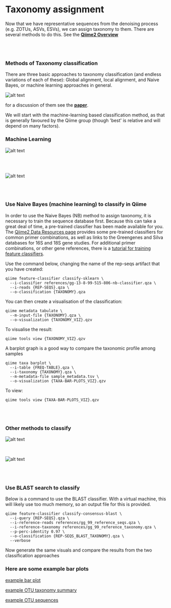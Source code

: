 # Taxonomy assignment

Now that we have representative sequences from the denoising process (e.g. ZOTUs, ASVs, ESVs), we can assign taxonomy to them. There are several methods to do this. See the [**Qiime2 Overview**](https://docs.qiime2.org/2020.2/tutorials/overview/#taxonomy-classification-and-taxonomic-analyses) 

<br><br>

### Methods of Taxonomy classification

There are three basic approaches to taxonomy classification (and endless variations of each of these): Global alignment, local alignment, and Naive Bayes, or machine learning approaches in general. 

![alt text](../images/methodComparison.png)

for a discussion of them see the [**paper**](https://microbiomejournal.biomedcentral.com/articles/10.1186/s40168-018-0470-z). 

We will start with the machine-learning based classification method, as that is generally favoured by the Qiime group (though 'best' is relative and will depend on many factors).

### Machine Learning

![alt text](../images/machineLearningDescr.png)

<br><br>

![alt text](../images/machineLearningExamples.png)

<br><br>

### Use Naive Bayes (machine learning) to classify in Qiime

In order to use the Naive Bayes (NB) method to assign taxonomy, it is necessary to train the sequence database first. Because this can take a great deal of time, a pre-trained classifier has been made available for you. The [Qiime2 Data Resources page](https://docs.qiime2.org/2020.2/data-resources/) provides some pre-trained classifiers for common primer combinations, as well as links to the Greengenes and Silva databases for 16S and 18S gene studies. For additional primer combinations, or other gene references, there is a [tutorial for training feature classifiers](https://docs.qiime2.org/2020.2/tutorials/feature-classifier/).

Use the command below, changing the name of the rep-seqs artifact that you have created:

```
qiime feature-classifier classify-sklearn \
  --i-classifier references/gg-13-8-99-515-806-nb-classifier.qza \
  --i-reads {REP-SEQS}.qza \
  --o-classification {TAXONOMY}.qza
```

You can then create a visualisation of the classification:

```
qiime metadata tabulate \
  --m-input-file {TAXONOMY}.qza \
  --o-visualization {TAXONOMY_VIZ}.qzv
```

To visualise the result:

```
qiime tools view {TAXONOMY_VIZ}.qzv
```

A barplot graph is a good way to compare the taxonomic profile among samples

```
qiime taxa barplot \
  --i-table {FREQ-TABLE}.qza \
  --i-taxonomy {TAXONOMY}.qza \
  --m-metadata-file sample_metadata.tsv \
  --o-visualization {TAXA-BAR-PLOTS_VIZ}.qzv
```

To view:

```
qiime tools view {TAXA-BAR-PLOTS_VIZ}.qzv
```

<br><br>

### Other methods to classify

![alt text](../images/globalVlocal_image.png)

<br>

![alt text](../images/globalVlocal_bullets.png)

<br><br>

### Use BLAST search to classify

Below is a command to use the BLAST classifier. With a virtual machine, this will likely use too much memory, so an output file for this is provided.

```
qiime feature-classifier classify-consensus-blast \
  --i-query {REP-SEQS}.qza \
  --i-reference-reads references/gg_99_reference_seqs.qza \
  --i-reference-taxonomy references/gg_99_reference_taxonomy.qza \
  --p-perc-identity 0.97 \
  --o-classification {REP-SEQS_BLAST_TAXONOMY}.qza \
  --verbose
```


Now generate the same visuals and compare the results from the two classification approaches

### Here are some example bar plots

[example bar plot](../example_viz/fish_OTUs_NB_taxonomy_bar_plots.qzv)

[example OTU taxonomy summary](../example_viz/fish_OTUs_NB_taxonomy_VIZ.qzv)

[example OTU sequences](../example_viz/fish_OTUs_tabulation.qzv)

















